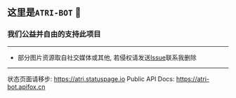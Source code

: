 ## 这里是`ATRI-BOT` 👋
### 我们公益并自由的支持此项目

---

- 部分图片资源取自社交媒体或其他, 若侵权请发送[Issue](https://github.com/ATRI-BOT-P/ATRI-BOT-PUBLIC/issues/new)联系我删除

---

状态页面请移步: https://atri.statuspage.io
Public API Docs: https://atri-bot.apifox.cn
